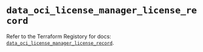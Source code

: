 # `data_oci_license_manager_license_record`

Refer to the Terraform Registory for docs: [`data_oci_license_manager_license_record`](https://registry.terraform.io/providers/oracle/oci/6.18.0/docs/data-sources/license_manager_license_record).

